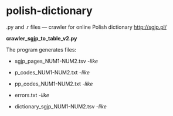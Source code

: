 # polish-dictionary

.py and .r files — crawler for online Polish dictionary http://sgjp.pl/ 

**crawler_sgjp_to_table_v2.py**

The program generates files: 

+ sgjp_pages_NUM1-NUM2.tsv *-like* 

+ p_codes_NUM1-NUM2.txt *-like* 

+ pp_codes_NUM1-NUM2.txt *-like* 

+ errors.txt *-like* 

+ dictionary_sgjp_NUM1-NUM2.tsv *-like* 


